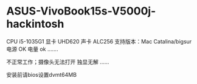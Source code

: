 # ASUS-VivoBook15s-V5000j-hackintosh
CPU i5-1035G1
显卡 UHD620
声卡 ALC256 
支持版本：Mac Catalina/bigsur
电源 OK
电量 ok
.......

不正常工作；摄像头无法打开
独显无解
......

安装前请bios设置dvmt64MB

